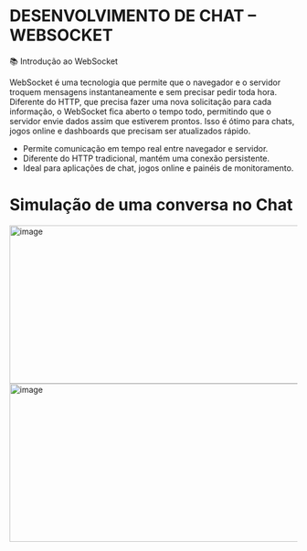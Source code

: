 # DESENVOLVIMENTO DE CHAT – WEBSOCKET


📚 Introdução ao WebSocket

  WebSocket é uma tecnologia que permite que o navegador e o servidor troquem mensagens instantaneamente e sem precisar pedir toda hora. Diferente do HTTP, que precisa fazer uma nova solicitação para cada informação, o WebSocket fica aberto o tempo todo, permitindo que o servidor envie dados assim que estiverem prontos. Isso é ótimo para chats, jogos online e dashboards que precisam ser atualizados rápido.
- Permite comunicação em tempo real entre navegador e servidor.
- Diferente do HTTP tradicional, mantém uma conexão persistente.
- Ideal para aplicações de chat, jogos online e painéis de monitoramento.

# Simulação de uma conversa no Chat

<img width="950" height="277" alt="image" src="https://github.com/user-attachments/assets/ecdf8724-8f36-452f-8c31-1147f04392c8" />

<img width="950" height="277" alt="image" src="https://github.com/user-attachments/assets/c6b3bff3-f55d-492b-aa7c-2db53867a8bb" />
